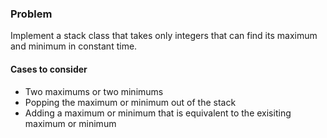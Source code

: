 ### Problem

Implement a stack class that takes only integers that can find its maximum and minimum in constant time.

#### Cases to consider

- Two maximums or two minimums
- Popping the maximum or minimum out of the stack
- Adding a maximum or minimum that is equivalent to the exisiting maximum or minimum

